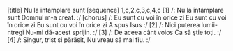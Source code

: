 [title] Nu la intamplare sunt
[sequence] 1,c,2,c,3,c,4,c
[1]
/: Nu la întâmplare sunt
Domnul m-a creat. :/
[chorus]
/: Eu sunt cu voi în orice zi
Eu sunt cu voi în orice zi
Eu sunt cu voi în orice zi
A spus Isus :/
[2]
/: Nici puterea lumii-ntregi
Nu-mi dă-acest sprijin. :/
[3]
/: De aceea cânt voios
Ca să știe toți. :/
[4]
/: Singur, trist și părăsit,
Nu vreau să mai fiu. :/

